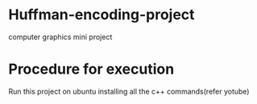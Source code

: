 # Huffman-encoding-project
computer graphics mini project

# Procedure for execution
Run this project on ubuntu installing all the c++ commands(refer yotube)
